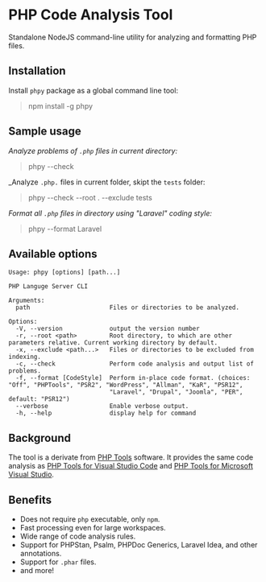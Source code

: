 # PHP Code Analysis Tool

Standalone NodeJS command-line utility for analyzing and formatting PHP files.

## Installation

Install `phpy` package as a global command line tool:

> npm install -g phpy

## Sample usage

_Analyze problems of `.php` files in current directory:_

> phpy --check

_Analyze `.php.` files in current folder, skipt the `tests` folder:

> phpy --check --root . --exclude tests

_Format all `.php` files in directory using "Laravel" coding style:_

> phpy --format Laravel

## Available options

```
Usage: phpy [options] [path...]

PHP Languge Server CLI

Arguments:
  path                      Files or directories to be analyzed.

Options:
  -V, --version             output the version number
  -r, --root <path>         Root directory, to which are other parameters relative. Current working directory by default.
  -x, --exclude <path...>   Files or directories to be excluded from indexing.
  -c, --check               Perform code analysis and output list of problems.
  -f, --format [CodeStyle]  Perform in-place code format. (choices: "Off", "PHPTools", "PSR2", "WordPress", "Allman", "KaR", "PSR12",
                            "Laravel", "Drupal", "Joomla", "PER", default: "PSR12")
  --verbose                 Enable verbose output.
  -h, --help                display help for command
```

## Background

The tool is a derivate from [PHP Tools](https://www.devsense.com/) software. It provides the same code analysis as [PHP Tools for Visual Studio Code](https://docs.devsense.com/vscode/problems/) and [PHP Tools for Microsoft Visual Studio](https://docs.devsense.com/vs/code%20validation/diagnostics/).

## Benefits

- Does not require `php` executable, only `npm`.
- Fast processing even for large workspaces.
- Wide range of code analysis rules.
- Support for PHPStan, Psalm, PHPDoc Generics, Laravel Idea, and other annotations.
- Support for `.phar` files.
- and more!
